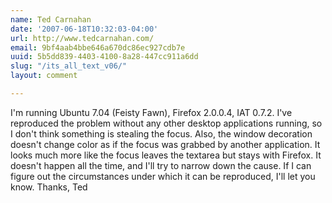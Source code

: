 ```yaml
---
name: Ted Carnahan
date: '2007-06-18T10:32:03-04:00'
url: http://www.tedcarnahan.com/
email: 9bf4aab4bbe646a670dc86ec927cdb7e
uuid: 5b5dd839-4403-4100-8a28-447cc911a6dd
slug: "/its_all_text_v06/"
layout: comment

---
```


I'm running Ubuntu 7.04 (Feisty Fawn), Firefox 2.0.0.4, IAT 0.7.2.  I've reproduced the problem without any other desktop applications running, so I don't think something is stealing the focus.  Also, the window decoration doesn't change color as if the focus was grabbed by another application.  It looks much more like the focus leaves the textarea but stays with Firefox.  It doesn't happen all the time, and I'll try to narrow down the cause.  If I can figure out the circumstances under which it can be reproduced, I'll let you know.  Thanks, Ted

